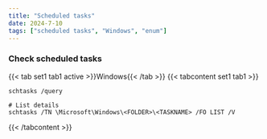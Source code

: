 ```yaml
---
title: "Scheduled tasks"
date: 2024-7-10
tags: ["scheduled tasks", "Windows", "enum"]
---
```


### Check scheduled tasks

{{< tab set1 tab1 active >}}Windows{{< /tab >}}
{{< tabcontent set1 tab1 >}}

```console
schtasks /query
```

```console
# List details
schtasks /TN \Microsoft\Windows\<FOLDER>\<TASKNAME> /FO LIST /V
```

{{< /tabcontent >}}
